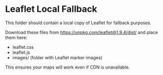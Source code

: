 # Leaflet Local Fallback

This folder should contain a local copy of Leaflet for fallback purposes.

Download these files from https://unpkg.com/leaflet@1.9.4/dist/ and place them here:
- leaflet.css
- leaflet.js
- images/ (folder with Leaflet marker images)

This ensures your maps will work even if CDN is unavailable.